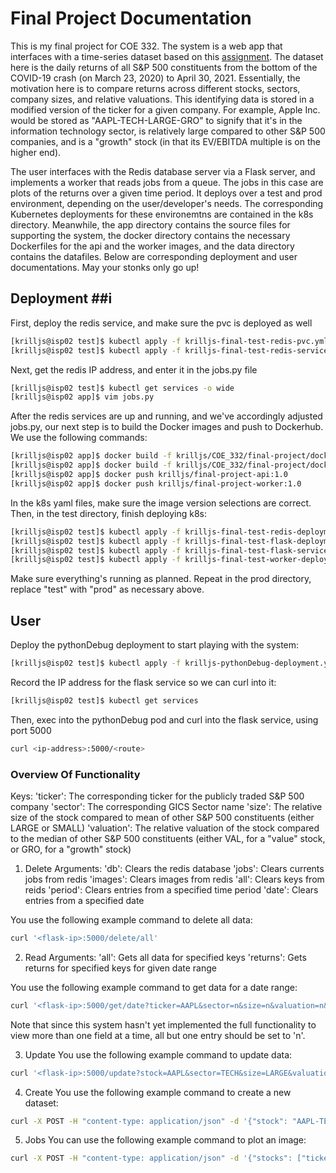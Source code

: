 # Final Project Documentation

This is my final project for COE 332. The system is a web app that interfaces with a time-series dataset based on this [assignment](https://coe-332-sp21.readthedocs.io/en/main/homework/final_project.html). The dataset here is the daily returns of all S&P 500 constituents from the bottom of the COVID-19 crash (on March 23, 2020) to April 30, 2021. Essentially, the motivation here is to compare returns across different stocks, sectors, company sizes, and relative valuations. This identifying data is stored in a modified version of the ticker for a given company. For example, Apple Inc. would be stored as "AAPL-TECH-LARGE-GRO" to signify that it's in the information technology sector, is relatively large compared to other S&P 500 companies, and is a "growth" stock (in that its EV/EBITDA multiple is on the higher end). 

The user interfaces with the Redis database server via a Flask server, and implements a worker that reads jobs from a queue. The jobs in this case are plots of the returns over a given time period. It deploys over a test and prod environment, depending on the user/developer's needs. The corresponding Kubernetes deployments for these environemtns are contained in the k8s directory. Meanwhile, the app directory contains the source files for supporting the system, the docker directory contains the necessary Dockerfiles for the api and the worker images, and the data directory contains the datafiles. Below are corresponding deployment and user documentations. May your stonks only go up!

## Deployment ##i

First, deploy the redis service, and make sure the pvc is deployed as well
```bash
[krilljs@isp02 test]$ kubectl apply -f krilljs-final-test-redis-pvc.yml
[krilljs@isp02 test]$ kubectl apply -f krilljs-final-test-redis-service.yml
```

Next, get the redis IP address, and enter it in the jobs.py file
```bash
[krilljs@isp02 test]$ kubectl get services -o wide
[krilljs@isp02 app]$ vim jobs.py
```

After the redis services are up and running, and we've accordingly adjusted jobs.py, our next step is to build the Docker images and push to Dockerhub. We use the following commands:
```bash
[krilljs@isp02 app]$ docker build -f krilljs/COE_332/final-project/docker/Dockerfile.api krilljs/final-project-api:1.0 .
[krilljs@isp02 app]$ docker build -f krilljs/COE_332/final-project/docker/Dockerfile.worker krilljs/final-project-worker:1.0 .
[krilljs@isp02 app]$ docker push krilljs/final-project-api:1.0
[krilljs@isp02 app]$ docker push krilljs/final-project-worker:1.0
```

In the k8s yaml files, make sure the image version selections are correct. Then, in the test directory, finish deploying k8s:
```bash
[krilljs@isp02 test]$ kubectl apply -f krilljs-final-test-redis-deployment.yml
[krilljs@isp02 test]$ kubectl apply -f krilljs-final-test-flask-deployment.yml
[krilljs@isp02 test]$ kubectl apply -f krilljs-final-test-flask-service.yml
[krilljs@isp02 test]$ kubectl apply -f krilljs-final-test-worker-deployment.yml
```

Make sure everything's running as planned. Repeat in the prod directory, replace "test" with "prod" as necessary above.

## User ##
Deploy the pythonDebug deployment to start playing with the system:
```bash
[krilljs@isp02 test]$ kubectl apply -f krilljs-pythonDebug-deployment.yml
```

Record the IP address for the flask service so we can curl into it:
```bash
[krilljs@isp02 test]$ kubectl get services
```

Then, exec into the pythonDebug pod and curl into the flask service, using port 5000
```bash
curl <ip-address>:5000/<route>
```

### Overview Of Functionality ###
Keys:
'ticker': The corresponding ticker for the publicly traded S&P 500 company
'sector': The corresponding GICS Sector name
'size': The relative size of the stock compared to mean of other S&P 500 constituents (either LARGE or SMALL)
'valuation': The relative valuation of the stock compared to the median of other S&P 500 constituents (either VAL, for a "value" stock, or GRO, for a "growth" stock)

1) Delete 
Arguments:
'db': Clears the redis database
'jobs': Clears currents jobs from redis
'images': Clears images from redis
'all': Clears keys from reids
'period': Clears entries from a specified time period
'date': Clears entries from a specified date

You use the following example command to delete all data:
```bash
curl '<flask-ip>:5000/delete/all'
```

2) Read
Arguments:
'all': Gets all data for specified keys
'returns': Gets returns for specified keys for given date range


You use the following example command to get data for a date range:
```bash
curl '<flask-ip>:5000/get/date?ticker=AAPL&sector=n&size=n&valuation=n&d1='3/27/2020'&d2='5/10/2020'
```
Note that since this system hasn't yet implemented the full functionality to view more than one field at a time, all but one entry should be set to 'n'.

3) Update
You use the following example command to update data:
```bash
curl '<flask-ip>:5000/update?stock=AAPL&sector=TECH&size=LARGE&valuation=GRO&date='3/27/2020'&price=61.35'
```

4) Create
You use the following example command to create a new dataset:
```bash
curl -X POST -H "content-type: application/json" -d '{"stock": "AAPL-TECH-LARGE-GRO", "price": {"4/09/2020": 66.37, "2/26/21": "121.05"}}' <flask-ip>:5000/create
```

5) Jobs
You can use the following example command to plot an image:
```bash
curl -X POST -H "content-type: application/json" -d '{"stocks": ["ticker": "TICKER", "sector": "SECTOR", "size": "SIZE", "valuation": "VALUATION"}, {<another stock>}], "date_range": [date1, date2]}' <flask-ip>:<flask-port>/graph
```

